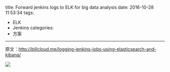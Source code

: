 title: Forward jenkins logs to ELK for big data analysis
date: 2016-10-28 11:53:34
tags:
- ELK
- Jenkins
categories:
- 方案
---

原文：http://billcloud.me/logging-jenkins-jobs-using-elasticsearch-and-kibana/

![](http://billcloud.me/images/kibana-dashboard.png)
